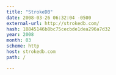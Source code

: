 ```yaml
---
title: "StrokeDB"
date: 2008-03-26 06:32:04 -0500
external-url: http://strokedb.com/
hash: 18845146b8bc75cecbde1dea296a7d32
year: 2008
month: 03
scheme: http
host: strokedb.com
path: /

---
```



